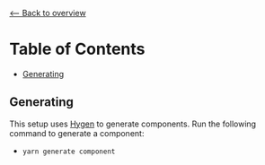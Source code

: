 [⟵ Back to overview](../README.md)

# Table of Contents
- [Generating](#generating)

## Generating ##
This setup uses [Hygen](https://www.hygen.io/) to generate components. Run the following command to generate a component:
- `yarn generate component`